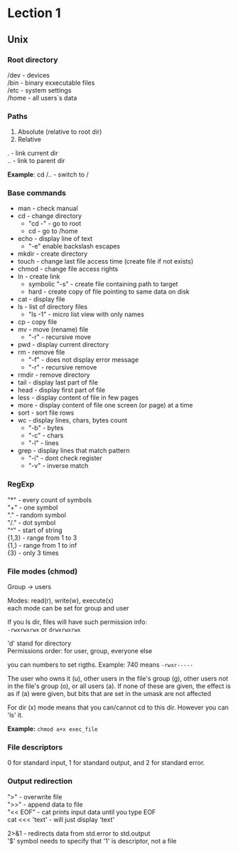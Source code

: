 # Lection 1
## Unix
### Root directory
/dev - devices  
/bin - binary exxecutable files  
/etc - system settings  
/home - all users`s data  

### Paths
1. Absolute (relative to root dir)
2. Relative

. - link current dir  
.. - link to parent dir  

**Example**: cd /.. - switch to /

### Base commands
* man - check manual
* cd - change directory
    * "cd -" - go to root
    * cd - go to /home
* echo - display line of text
    * "-e" enable backslash escapes
* mkdir - create directory
* touch - change last file access time (create file if not exists)
* chmod - change file access rights
* ln - create link
    * symbolic "-s" - create file containing path to target
    * hard - create copy of file pointing to same data on disk
* cat - display file
* ls - list of directory files
    * "ls -1" - micro list view with only names 
* cp - copy file
* mv - move (rename) file
    * "-r" - recursive move
* pwd - display current directory
* rm - remove file
    * "-f" - does not display error message
    * "-r" - recursive remove
* rmdir - remove directory
* tail - display last part of file
* head - display first part of file
* less - display content of file in few pages
* more - display content of file one screen (or page) at a time
* sort - sort file rows
* wc - display lines, chars, bytes count
    * "-b" - bytes
    * "-c" - chars
    * "-l" - lines
* grep - display lines that match pattern
    * "-i" - dont check register
    * "-v" - inverse match
### RegExp
"*" - every count of symbols  
"+" - one symbol  
"." - random symbol  
"/." - dot symbol  
"^" - start of string  
{1,3} - range from 1 to 3  
{1,} - range from 1 to inf  
{3} - only 3 times  

### File modes (chmod)
Group -> users  

Modes: read(r), write(w), execute(x)  
each mode can be set for group and user  

If you ls dir, files will have such permission info:  
``` -rwxrwxrwx ```
or 
``` drwxrwxrwx ```  

'd' stand for directory  
Permissions order: for user, group, everyone else

you can numbers to set rigths. Example:
740 means `-rwxr-----` 

The user who owns it (u), other users in the file's group (g), other users not in the file's  group  (o),  or all  users (a).  If none of these are given, the effect is as if (a) were given, but bits that are set in the umask are not affected

For dir (x) mode means that you can/cannot cd to this dir. However you can 'ls' it.



**Example:** `chmod a+x exec_file` 

### File descriptors
0 for standard input, 1 for standard output, and 2 for standard error.  

### Output redirection
">" - overwrite file  
">>" - append data to file  
"<< EOF" - cat prints input data until you type EOF  
cat <<< 'text' - will just display 'text'  

2>&1 - redirects data from std.error to std.output  
'$' symbol needs to specify that '1' is descriptor, not a file  
